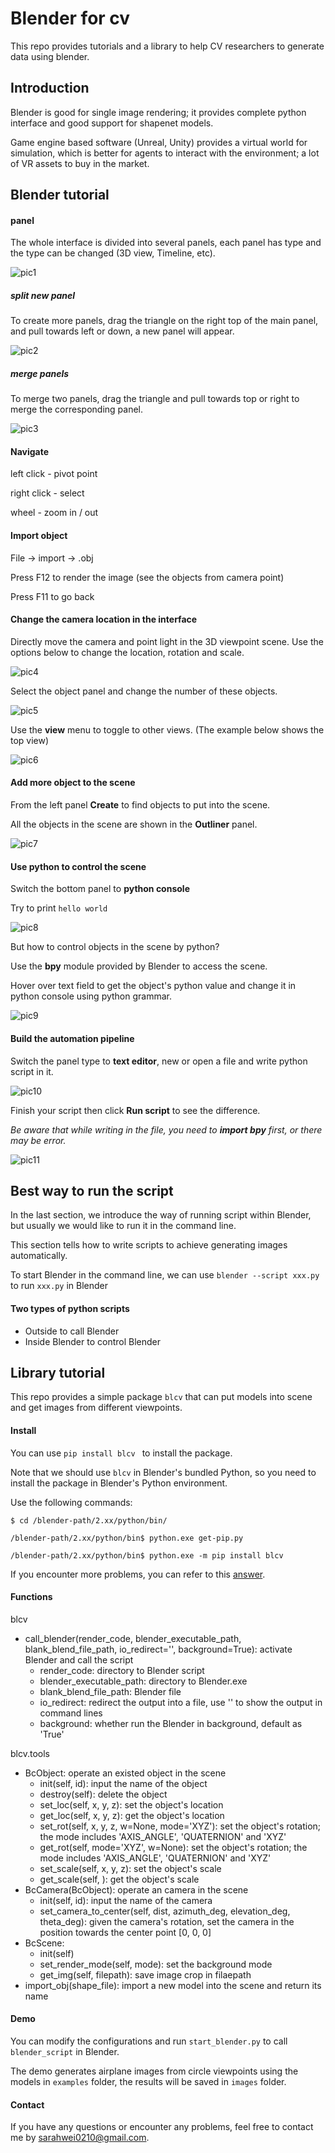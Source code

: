 # Blender for cv
This repo provides tutorials and a library to help CV researchers to generate data using blender.

## Introduction

Blender is good for single image rendering; it provides complete python interface and good support for shapenet models.

Game engine based software (Unreal, Unity) provides a virtual world for simulation, which is better for agents to interact with the environment; a lot of VR assets to buy in the market.

## Blender tutorial

#### panel

The whole interface is divided into several panels, each panel has type and the type can be changed (3D view, Timeline, etc).

![pic1](./pics/pic1.jpg)

##### split new panel

To create more panels, drag the triangle on the right top of the main panel, and pull towards left or down, a new panel will appear.

![pic2](./pics/pic2.jpg)

##### merge panels

To merge two panels, drag the triangle and pull towards top or right to merge the corresponding panel.

![pic3](./pics/pic3.jpg)

#### Navigate

left click - pivot point

right click - select

wheel - zoom in / out

#### Import object

File -> import -> .obj

Press F12 to render the image (see the objects from camera point)

Press F11 to go back

#### Change the camera location in the interface

Directly move the camera and point light in the 3D viewpoint scene. Use the options below to change the location, rotation and scale.

![pic4](./pics/pic4.jpg)

Select the object panel and change the number of these objects.

![pic5](./pics/pic5.jpg)

Use the **view** menu to toggle to other views. (The example below shows the top view)

![pic6](./pics/pic6.jpg)

#### Add more object to the scene

From the left panel **Create** to find objects to put into the scene.

All the objects in the scene are shown in the **Outliner** panel.

![pic7](./pics/pic7.jpg)

#### Use python to control the scene

Switch the bottom panel to **python console**

Try to print `hello world`

![pic8](./pics/pic8.jpg)

But how to control objects in the scene by python?

Use the **bpy** module provided by Blender to access the scene.

Hover over text field to get the object's python value and change it in python console using python grammar.

![pic9](./pics/pic9.jpg)

#### Build the automation pipeline

Switch the panel type to **text editor**,  new or open a file and write python script in it.

![pic10](./pics/pic10.jpg)

Finish your script then click **Run script** to see the difference.

*Be aware that while writing in the file, you need to **import bpy** first, or there may be error.* 

![pic11](./pics/pic11.jpg)

## Best way to run the script

In the last section, we introduce the way of running script within Blender, but usually we would like to run it in the command line. 

This section tells how to write scripts to achieve generating images automatically.

To start Blender in the command line, we can use `blender --script xxx.py` to run `xxx.py` in Blender

#### Two types of python scripts

- Outside to call Blender
- Inside Blender to control Blender

## Library tutorial

This repo provides a simple package `blcv` that can put models into scene and get images from different viewpoints.

#### Install

You can use `pip install blcv ` to install the package.

Note that we should use `blcv` in Blender's bundled Python, so you need to install the package in Blender's Python environment.

Use the following commands:

`$ cd /blender-path/2.xx/python/bin/`

`/blender-path/2.xx/python/bin$ python.exe get-pip.py`

`/blender-path/2.xx/python/bin$ python.exe -m pip install blcv`

If you encounter more problems, you can refer to this [answer]( https://blender.stackovernet.com/cn/q/14721 ).

#### Functions

blcv

- call_blender(render_code, blender_executable_path, blank_blend_file_path, io_redirect='', background=True): activate Blender and call the script
  - render_code: directory to Blender script
  - blender_executable_path: directory to Blender.exe
  - blank_blend_file_path: Blender file
  - io_redirect: redirect the output into a file, use '' to show the output in command lines
  - background: whether run the Blender in background, default as 'True'

blcv.tools

- BcObject: operate an existed object in the scene
  - init(self, id): input the name of the object
  - destroy(self): delete the object
  - set_loc(self, x, y, z): set the object's location
  - get_loc(self, x, y, z): get the object's location
  - set_rot(self, x, y, z, w=None, mode='XYZ'): set the object's rotation; the mode includes 'AXIS_ANGLE', 'QUATERNION' and 'XYZ'
  - get_rot(self, mode='XYZ', w=None): set the object's rotation; the mode includes 'AXIS_ANGLE', 'QUATERNION' and 'XYZ'
  - set_scale(self, x, y, z): set the object's scale
  - get_scale(self, ): get the object's scale
- BcCamera(BcObject): operate an camera in the scene
  - init(self, id): input the name of the camera
  - set_camera_to_center(self, dist, azimuth_deg, elevation_deg, theta_deg): given the camera's rotation, set the camera in the position towards the center point [0, 0, 0]
- BcScene:
  - init(self)
  - set_render_mode(self, mode): set the background mode
  - get_img(self, filepath): save image crop in filaepath
- import_obj(shape_file): import a new model into the scene and return its name

#### Demo

You can modify the configurations and run `start_blender.py` to call `blender_script` in Blender.

The demo generates airplane images from circle viewpoints using the models in `examples` folder, the results will be saved in `images` folder.

#### Contact

If you have any questions or encounter any problems, feel free to contact me by sarahwei0210@gmail.com.







